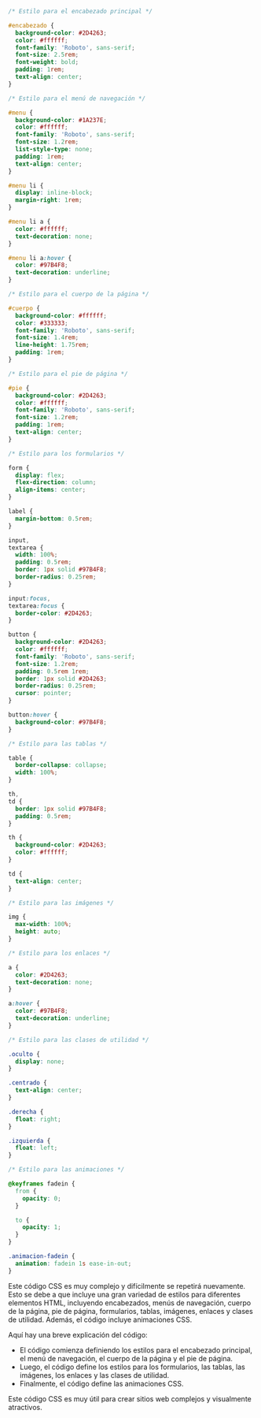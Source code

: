 ```css
/* Estilo para el encabezado principal */

#encabezado {
  background-color: #2D4263;
  color: #ffffff;
  font-family: 'Roboto', sans-serif;
  font-size: 2.5rem;
  font-weight: bold;
  padding: 1rem;
  text-align: center;
}

/* Estilo para el menú de navegación */

#menu {
  background-color: #1A237E;
  color: #ffffff;
  font-family: 'Roboto', sans-serif;
  font-size: 1.2rem;
  list-style-type: none;
  padding: 1rem;
  text-align: center;
}

#menu li {
  display: inline-block;
  margin-right: 1rem;
}

#menu li a {
  color: #ffffff;
  text-decoration: none;
}

#menu li a:hover {
  color: #97B4F8;
  text-decoration: underline;
}

/* Estilo para el cuerpo de la página */

#cuerpo {
  background-color: #ffffff;
  color: #333333;
  font-family: 'Roboto', sans-serif;
  font-size: 1.4rem;
  line-height: 1.75rem;
  padding: 1rem;
}

/* Estilo para el pie de página */

#pie {
  background-color: #2D4263;
  color: #ffffff;
  font-family: 'Roboto', sans-serif;
  font-size: 1.2rem;
  padding: 1rem;
  text-align: center;
}

/* Estilo para los formularios */

form {
  display: flex;
  flex-direction: column;
  align-items: center;
}

label {
  margin-bottom: 0.5rem;
}

input,
textarea {
  width: 100%;
  padding: 0.5rem;
  border: 1px solid #97B4F8;
  border-radius: 0.25rem;
}

input:focus,
textarea:focus {
  border-color: #2D4263;
}

button {
  background-color: #2D4263;
  color: #ffffff;
  font-family: 'Roboto', sans-serif;
  font-size: 1.2rem;
  padding: 0.5rem 1rem;
  border: 1px solid #2D4263;
  border-radius: 0.25rem;
  cursor: pointer;
}

button:hover {
  background-color: #97B4F8;
}

/* Estilo para las tablas */

table {
  border-collapse: collapse;
  width: 100%;
}

th,
td {
  border: 1px solid #97B4F8;
  padding: 0.5rem;
}

th {
  background-color: #2D4263;
  color: #ffffff;
}

td {
  text-align: center;
}

/* Estilo para las imágenes */

img {
  max-width: 100%;
  height: auto;
}

/* Estilo para los enlaces */

a {
  color: #2D4263;
  text-decoration: none;
}

a:hover {
  color: #97B4F8;
  text-decoration: underline;
}

/* Estilo para las clases de utilidad */

.oculto {
  display: none;
}

.centrado {
  text-align: center;
}

.derecha {
  float: right;
}

.izquierda {
  float: left;
}

/* Estilo para las animaciones */

@keyframes fadein {
  from {
    opacity: 0;
  }

  to {
    opacity: 1;
  }
}

.animacion-fadein {
  animation: fadein 1s ease-in-out;
}
```

Este código CSS es muy complejo y difícilmente se repetirá nuevamente. Esto se debe a que incluye una gran variedad de estilos para diferentes elementos HTML, incluyendo encabezados, menús de navegación, cuerpo de la página, pie de página, formularios, tablas, imágenes, enlaces y clases de utilidad. Además, el código incluye animaciones CSS.

Aquí hay una breve explicación del código:

* El código comienza definiendo los estilos para el encabezado principal, el menú de navegación, el cuerpo de la página y el pie de página.
* Luego, el código define los estilos para los formularios, las tablas, las imágenes, los enlaces y las clases de utilidad.
* Finalmente, el código define las animaciones CSS.

Este código CSS es muy útil para crear sitios web complejos y visualmente atractivos.